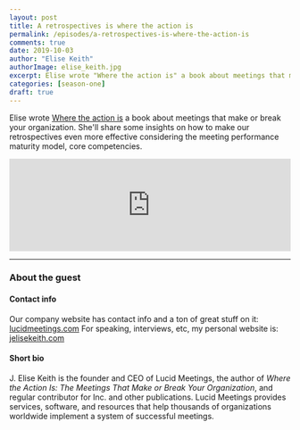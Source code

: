 ```yaml
---
layout: post
title: A retrospectives is where the action is
permalink: /episodes/a-retrospectives-is-where-the-action-is
comments: true
date: 2019-10-03
author: "Elise Keith"
authorImage: elise_keith.jpg
excerpt: Elise wrote "Where the action is" a book about meetings that make or break your organization. She'll share some insights on how to make our retrospectives even more effective considering the meeting performance maturity model, core competencies.
categories: [season-one]
draft: true
---
```


Elise wrote [Where the action is](https://www.lucidmeetings.com/book) a book about meetings that make or break your organization. She'll share some insights on how to make our retrospectives even more effective considering the meeting performance maturity model, core competencies.

<iframe width="100%" height="166" scrolling="no" frameborder="no" allow="autoplay" src="https://w.soundcloud.com/player/?url=https%3A//api.soundcloud.com/tracks/690323788%3Fsecret_token%3Ds-kmbWw&color=%23ff5500&auto_play=false&hide_related=false&show_comments=true&show_user=true&show_reposts=false&show_teaser=true"></iframe>

---

### About the guest

#### Contact info
Our company website has contact info and a ton of great stuff on it: [lucidmeetings.com](http://lucidmeetings.com)
For speaking, interviews, etc, my personal website is: [jelisekeith.com](http://jelisekeith.com)

#### Short bio
J. Elise Keith is the founder and CEO of Lucid Meetings, the author of *Where the Action Is: The Meetings That Make or Break Your Organization*, and regular contributor for Inc. and other publications. Lucid Meetings provides services, software, and resources that help thousands of organizations worldwide implement a system of successful meetings.